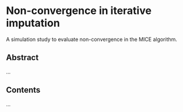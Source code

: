 # Non-convergence in iterative imputation

A simulation study to evaluate non-convergence in the MICE algorithm.

## Abstract

...

## Contents

...

